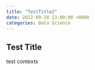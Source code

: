 ```yaml
---
title: "TestTitle2"
date: 2022-09-28 13:00:00 +0800
categories: Data Science
---
```


## Test Title

test contexts
